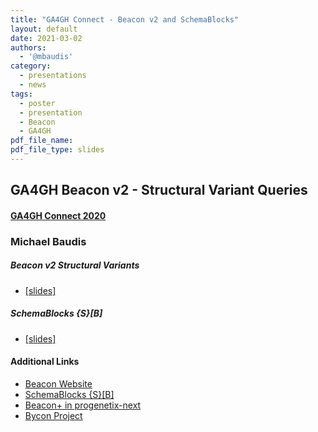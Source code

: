 ```yaml
---
title: "GA4GH Connect - Beacon v2 and SchemaBlocks"
layout: default
date: 2021-03-02
authors:
  - '@mbaudis'
category:
  - presentations
  - news
tags:
  - poster
  - presentation
  - Beacon
  - GA4GH
pdf_file_name:
pdf_file_type: slides
---
```


## GA4GH Beacon v2 - Structural Variant Queries
#### [GA4GH Connect 2020](https://broadinstitute.swoogo.com/ga4gh-connect-2021/?i=sNK7RoeeqhyJE1ueSnn5lz4F9RRfnnIU)
### Michael Baudis

##### Beacon v2 Structural Variants

* [[slides]](/pdf/2021-03-02___Michael-Baudis__Beacon-structural-variants-queries.pdf)

##### SchemaBlocks {S}[B]

* [[slides]](/pdf/2021-03-04___Michael-Baudis__SchemaBocks__GA4GH-Connect-2021-slides.pdf)

#### Additional Links

* [Beacon Website](http://beacon-project.io)
* [SchemaBlocks {S}[B]](https://schemablocks.org)
* [Beacon+ in progenetix-next](https://progenetix.org/beacon-plus/search)
* [Bycon Project](https://github.com/progenetix/bycon)

